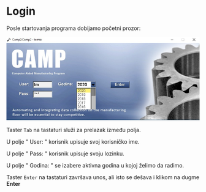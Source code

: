 # Login

Posle startovanja programa dobijamo početni prozor: 


![Image](login.jpg)

Taster `Tab` na tastaturi služi za prelazak između polja.

U polje " User: " korisnik upisuje svoj korisničko ime.

U polje " Pass: " korisnik upisuje svoju lozinku.

U polje " Godina: " se izabere aktivna godina
u kojoj želimo da radimo.

Taster `Enter` na tastaturi završava unos, ali
isto se dešava i klikom na dugme **Enter**




